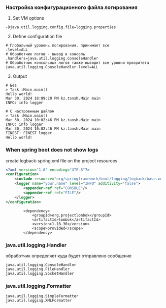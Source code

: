 ### Настройка конфигурационного файла логирования
1) Set VM options
```
-Djava.util.logging.config.file=logging.properties
```
2) Define configuration file
```
# Глобальный уровень логирования, принимает все
.level=ALL
# Обработчик логов - вывод в консоль
.handlers=java.util.logging.ConsoleHandler
# Обработчик консольных логов также выводит все уровни приоритета
java.util.logging.ConsoleHandler.level=ALL
```

3) Output
```
# Без
> Task :Main.main()
Hello world!
Mar 30, 2024 10:09:20 PM kz.tansh.Main main
INFO: info logger

# C настроенным файлом
> Task :Main.main()
Mar 30, 2024 10:02:46 PM kz.tansh.Main main
INFO: info logger
Mar 30, 2024 10:02:46 PM kz.tansh.Main main
FINEST: FINEST logger
Hello world!
```

### When spring boot does not show logs

create logback-spring.xml file on the project resources

```xml
<?xml version="1.0" encoding="UTF-8"?>
<configuration>
    <include resource="org/springframework/boot/logging/logback/base.xml"/>
    <logger name="your.name" level="INFO" additivity="false">
        <appender-ref ref="CONSOLE"/>
        <appender-ref ref="FILE"/>
    </logger>
</configuration>
```


```mvn
        <dependency>
            <groupId>org.projectlombok</groupId>
            <artifactId>lombok</artifactId>
            <version>1.18.30</version>
            <scope>provided</scope>
        </dependency>
```

### java.util.logging.Handler

обработчик определяет куда будет отправлено сообщение
```
java.util.logging.ConsoleHandler
java.util.logging.FileHandler
java.util.logging.SocketHandler
```

### java.util.logging.Formatter
```
java.util.logging.SimpleFormatter
java.util.logging.XMLFormatter
```
